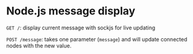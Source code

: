 Node.js message display
=======================

`GET /`: display current message with sockjs for live updating

`POST /message`: takes one parameter (`message`) and will update connected nodes with the new value.
